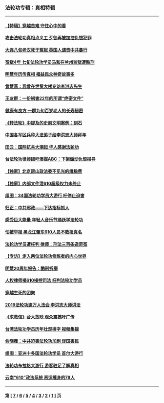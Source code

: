 ### 法轮功专辑：真相特辑
---
#### [【特稿】穿越苦难 守住心中的善](../../pages/nf4389/n13784979.md?10160430) 
#### [攻击法轮功真相点义工 歹徒再被加控仇恨犯罪](../../pages/nf4389/n13601019.md?10160430) 
#### [大连八旬老汉死于冤狱 英国人谴责中共暴行](../../pages/nf4389/n13480118.md?10160430) 
#### [冤狱4年 七旬法轮功学员马和在兰州监狱遭酷刑](../../pages/nf4389/n13304688.md?10160430) 
#### [明慧年历传真相 福益民众神奇故事多](../../pages/nf4389/n13294545.md?10160430) 
#### [曾慧燕：我曾在世贸大楼专访李洪志先生](../../pages/nf4389/n12898729.md?10160430) 
#### [王友群：一份祸害22年的所谓“绝密文件”](../../pages/nf4389/n12871750.md?10160430) 
#### [健康有良方 一群九旬百岁老人的长寿秘密](../../pages/nf4389/n12847475.md?10160430) 
#### [《转法轮》中提及的史前文明案例：刻石](../../pages/nf4389/n12758577.md?10160430) 
#### [中国各军区兵种大法弟子给李洪志大师拜年](../../pages/nf4389/n12750047.md?10160430) 
#### [田云：国际抗共大潮起 华人感谢法轮功](../../pages/nf4389/n12357708.md?10160430) 
#### [台法轮功律师团吁澳媒ABC：下架煽动仇恨报导](../../pages/nf4389/n12279917.md?10160430) 
#### [【独家】北京房山政法委不见光的维稳费](../../pages/nf4389/n12031979.md?10160430) 
#### [【独家】内部文件泄610超级权力未终止](../../pages/nf4389/n12023895.md?10160430) 
#### [组图：34国法轮功学员大游行 吁停止迫害](../../pages/nf4389/n11492658.md?10160430) 
#### [归正：中共邪政——下达指标抓人](../../pages/nf4389/n11474770.md?10160430) 
#### [感受巨大能量 年轻人音乐节踊跃学法轮功](../../pages/nf4389/n11441981.md?10160430) 
#### [怕被举报 黑龙江肇东610人员不敢报真名](../../pages/nf4389/n11436499.md?10160430) 
#### [法轮功学员遭枉判 律师：刑法三百条造奇冤](../../pages/nf4389/n11433943.md?10160430) 
#### [【专访】走入两位法轮功修炼者的内心世界](../../pages/nf4389/n11415623.md?10160430) 
#### [明慧20周年报告：酷刑折磨](../../pages/nf4389/n11387954.md?10160430) 
#### [人权律师揭610操控司法 枉判法轮功学员](../../pages/nf4389/n11313370.md?10160430) 
#### [穿越生死的团聚](../../pages/nf4389/n11258922.md?10160430) 
#### [2019法轮功逾万人法会 李洪志大师讲法](../../pages/nf4389/n11265303.md?10160430) 
#### [《求救信》台大放映 观众震撼吁广传](../../pages/nf4389/n10922251.md?10160430) 
#### [台湾法轮功学员历年壮观排字 视频集锦](../../pages/nf4389/n10878789.md?10160430) 
#### [俞晓薇：中共迫害法轮功加剧 误国害民](../../pages/nf4389/n10859260.md?10160430) 
#### [组图：亚洲十多国法轮功学员 首尔大游行](../../pages/nf4389/n10781149.md?10160430) 
#### [法轮功布拉格大游行 游客驻足了解真相](../../pages/nf4389/n10749360.md?10160430) 
#### [云南“610”政法系统 恶运缠身的78人](../../pages/nf4389/n10747534.md?10160430) 

---
#### 第 [ [7](./7.md?10160430) / [6](./6.md?10160430) / [5](./5.md?10160430) / [4](./4.md?10160430) / [3](./3.md?10160430) / [2](./2.md?10160430) / [1](./1.md?10160430) ] 页
